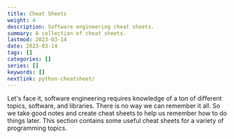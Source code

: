 ```yaml
---
title: Cheat Sheets
weight: 4
description: Software engineering cheat sheets.
summary: A collection of cheat sheets.
lastmod: 2023-03-14
date: 2023-03-14
tags: []
categories: []
series: []
keywords: []
nextlink: python-cheatsheet/
---
```


Let's face it, software engineering requires knowledge of a ton of different topics, software, and libraries.  There is no way we can remember it all.  So we take good notes and create cheat 
sheets to help us remember how to do things later.  This section contains some useful cheat 
sheets for a variety of programming topics.
